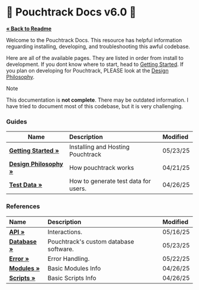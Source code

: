# 📖 Pouchtrack Docs v6.0 📖

<b><a href="../README.md">« Back to Readme</a></b>

Welcome to the Pouchtrack Docs. This resource has helpful information reguarding installing, developing, and troubleshooting this awful codebase.

Here are all of the available pages. They are listed in order from install to development. If you dont know where to start, head to [Getting Started](gettingstarted.md). If you plan on developing for Pouchtrack, PLEASE look at the [Design Philosophy](guides/design-philosophy.md).

> [!NOTE]
> This documentation is **not complete**. There may be outdated information. I have tried to document most of this codebase, but it is very challenging.

### Guides

| Name                                                   | Description                          | Modified |
| ------------------------------------------------------ | :----------------------------------- | :------- |
| **[Getting Started »](guides/getting-started.md)**     | Installing and Hosting Pouchtrack    | 05/23/25 |
| **[Design Philosophy »](guides/design-philosophy.md)** | How pouchtrack works                 | 04/21/25 |
| **[Test Data »](guides/test-data.md)**                 | How to generate test data for users. | 04/26/25 |

### References

| Name                                     | Description                            | Modified |
| :--------------------------------------- | :------------------------------------- | :------- |
| **[API »](references/api.md)**           | Interactions.                          | 05/16/25 |
| **[Database »](references/database.md)** | Pouchtrack's custom database software. | 05/23/25 |
| **[Error »](references/error.md)**       | Error Handling.                        | 05/22/25 |
| **[Modules »](references/modules.md)**   | Basic Modules Info                     | 04/26/25 |
| **[Scripts »](references/scripts.md)**   | Basic Scripts Info                     | 04/26/25 |
